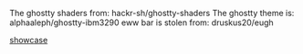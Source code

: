 The ghostty shaders from: hackr-sh/ghostty-shaders
The ghostty theme is: alphaaleph/ghostty-ibm3290
eww bar is stolen from: druskus20/eugh

[showcase](https://github.com/novvux/dots/blob/main/showcase/eww.png?raw=true)

